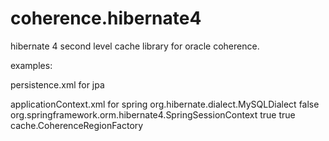 coherence.hibernate4
====================

hibernate 4 second level cache library for oracle coherence.

examples:

persistence.xml for jpa
<property name="hibernate.cache.region.factory_class" value="cache.CoherenceRegionFactory"/>

applicationContext.xml for spring
<bean id="sessionFactory" class="org.springframework.orm.hibernate4.LocalSessionFactoryBean">
		<property name="dataSource" ref="dataSource" />
		<property name="packagesToScan" value="*" />
		<property name="hibernateProperties">
			<props>
				<prop key="hibernate.dialect">org.hibernate.dialect.MySQLDialect</prop>
				<prop key="hibernate.show_sql">false</prop>
				<prop key="hibernate.current_session_context_class">org.springframework.orm.hibernate4.SpringSessionContext</prop>
				<prop key="hibernate.cache.use_second_level_cache">true</prop>
				<prop key="hibernate.cache.use_query_cache">true</prop>
				<prop key="hibernate.cache.region.factory_class">cache.CoherenceRegionFactory</prop>
			</props>
		</property>
	</bean>
